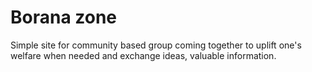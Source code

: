 # Borana zone

Simple site for community based group coming together to uplift one's welfare when needed and  exchange ideas, valuable information.


